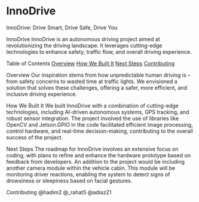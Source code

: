 # InnoDrive
InnoDrive: Drive Smart, Drive Safe, Drive You

InnoDrive
InnoDrive is an autonomous driving project aimed at revolutionizing the driving landscape. It leverages cutting-edge technologies to enhance safety, traffic flow, and overall driving experience.

Table of Contents
[Overview](#overview)
[How We Built It](#how-we-built-it)
[Next Steps](#next-steps)
[Contributing](#contributing)

Overview
Our inspiration stems from how unpredictable human driving is – from safety concerns to wasted time at traffic lights. We envisioned a solution that solves these challenges, offering a safer, more efficient, and inclusive driving experience.

How We Built It
We built InnoDrive with a combination of cutting-edge technologies, including AI-driven autonomous systems, GPS tracking, and robust sensor integration. The project involved the use of libraries like OpenCV and Jetson.GPIO in the code facilitated efficient image processing, control hardware, and real-time decision-making, contributing to the overall success of the project.

Next Steps
The roadmap for InnoDrive involves an extensive focus on coding, with plans to refine and enhance the hardware prototype based on feedback from developers. An addition to the project would be including another camera module within the vehicle cabin. This module will be monitoring driver reactions, enabling the system to detect signs of drowsiness or sleepiness based on facial gestures.

Contributing
@hadim2 @_rahat5 @adiaz21
